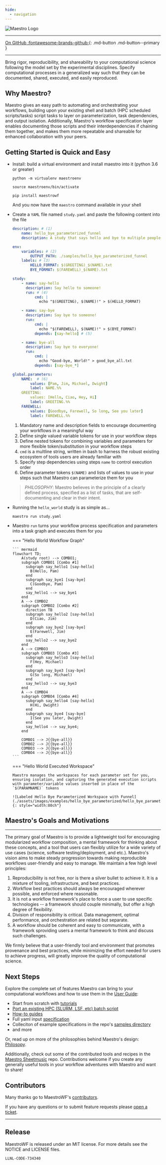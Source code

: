 ```yaml
---
hide:
  - navigation
---
```


![Maestro Logo](./assets/logo_full.png)

----

[On GitHub :fontawesome-brands-github:](https://github.com/LLNL/maestrowf){: .md-button .md-button--primary }

----


Bring rigor, reproducibility, and shareability to your computational science following the model set by the experimental disciplines.  Specify computational processes in a generalized way such that they can be documented, shared, executed, and easily reproduced.

## Why Maestro?

Maestro gives an easy path to automating and orchestrating your workflows, building upon your existing shell and batch (HPC scheduled scripts/tasks) script tasks to layer on parameterization, task dependencies, and output isolation.  Additionally, Maestro's workflow specification layer enables documenting those scripts and their interdependencies if chaining them together, and makes them more repeatable and shareable for enhanced collaboration with your peers.

## Getting Started is Quick and Easy

-   Install: build a virtual environment and install maestro into it (python 3.6 or greater)
    
    ``` console
    python -m virtualenv maestroenv
    
    source maestroenv/bin/activate
    
    pip install maestrowf
    ```
    
    And you now have the `maestro` command available in your shell

-   Create a `YAML` file named `study.yaml` and paste the following content into the file
    <!-- NOTE: add the ! after the annotations in later version of material theme to strip comments -->

    ``` yaml
    description: # (1)
        name: hello_bye_parameterized_funnel
        description: A study that says hello and bye to multiple people, and a final good bye to all.
    
    env:
        variables: # (2)
            OUTPUT_PATH: ./samples/hello_bye_parameterized_funnel
        labels: # (3)
            HELLO_FORMAT: $(GREETING)_$(NAME).txt
            BYE_FORMAT: $(FAREWELL)_$(NAME).txt
    
    study:
        - name: say-hello
          description: Say hello to someone!
          run: # (4)
              cmd: |
                echo "$(GREETING), $(NAME)!" > $(HELLO_FORMAT)
    
        - name: say-bye
          description: Say bye to someone!
          run:
              cmd: |
                echo "$(FAREWELL), $(NAME)!" > $(BYE_FORMAT)
              depends: [say-hello] # (5)
    
        - name: bye-all
          description: Say bye to everyone!
          run:
              cmd: |
                echo "Good-bye, World!" > good_bye_all.txt
              depends: [say-bye_*]
    
    global.parameters:
        NAME:  # (6)
            values: [Pam, Jim, Michael, Dwight]
            label: NAME.%%
        GREETING:
            values: [Hello, Ciao, Hey, Hi]
            label: GREETING.%%
        FAREWELL:
            values: [Goodbye, Farewell, So long, See you later]
            label: FAREWELL.%%
    ```
    
    1. Mandatory name and description fields to encourage documenting your workflows in a meaningful way
    2. Define single valued variable tokens for use in your workflow steps
    3. Define nested tokens for combining variables and parameters for more flexible token/substitution in your workflow steps
    4. `cmd` is a multline string, written in bash to harness the robust existing ecosystem of tools users are already familiar with
    5. Specify step dependencies using steps `name` to control execution order
    6. Define parameter tokens `$(NAME)` and lists of values to use in your steps such that Maestro can parameterize them for you
    
    > *PHILOSOPHY*: Maestro believes in the principle of a clearly defined process, specified as a list of tasks, that are self-documenting and clear in their intent.

-   Running the `hello_world` study is as simple as...

    ``` console
    maestro run study.yaml
    ```

-   Maestro `run` turns your workflow process specification and parameters into a task graph and executes them for you

    === "Hello World Workflow Graph"
        
        ``` mermaid
        flowchart TD;
            A(study root) --> COMBO1;
            subgraph COMBO1 [Combo #1]
              subgraph say_hello1 [say-hello]
                B(Hello, Pam)
              end
              subgraph say_bye1 [say-bye]
                C(Goodbye, Pam)
              end
              say_hello1 --> say_bye1
            end
            A --> COMBO2
            subgraph COMBO2 [Combo #2]
              direction TB
              subgraph say_hello2 [say-hello]
                D(Ciao, Jim)
              end
              subgraph say_bye2 [say-bye]
                E(Farewell, Jim)
              end
              say_hello2 --> say_bye2
            end
            A --> COMBO3
            subgraph COMBO3 [Combo #3]
              subgraph say_hello3 [say-hello]
                F(Hey, Michael)
              end
              subgraph say_bye3 [say-bye]
                G(So long, Michael)
              end
              say_hello3 --> say_bye3
            end
            A --> COMBO4
            subgraph COMBO4 [Combo #4]
              subgraph say_hello4 [say-hello]
                H(Hi, Dwight)
              end
              subgraph say_bye4 [say-bye]
                I(See you later, Dwight)
              end
              say_hello4 --> say_bye4;
            end
            
            COMBO1 --> J{{bye-all}}
            COMBO2 --> J{{bye-all}}
            COMBO3 --> J{{bye-all}}
            COMBO4 --> J{{bye-all}}
        ```

    === "Hello World Executed Workspace"
    
        Maestro manages the workspaces for each parameter set for you, ensuring isolation, and capturing the generated execution scripts with parameter/variable values inserted in place of the `$(PARAMNAME)` tokens
                
        ![Labeled Hello Bye Parameterized Workspace with Funnel](./assets/images/examples/hello_bye_parameterized/hello_bye_parameterized_labeled_funnel_workspace.svg){: style="width:80ch"}


## Maestro's Goals and Motivations
----

The primary goal of Maestro is to provide a lightweight tool for encouraging modularized workflow composition, a mental framework for thinking about these concepts, and a tool that users can flexibly utilize for a wide variety of use cases (science, software testing/deployment, and etc.). Maestro's vision aims to make steady progression towards making reproducible workflows user-friendly and easy to manage. We maintain a few high level principles:

1. Reproducibility is not free, nor is there a silver bullet to achieve it. It is a mixture of tooling, infrastructure, and best practices.
2. Workflow best practices should always be encouraged wherever possible, and enforced where reasonable.
3. It is not a workflow framework's place to force a user to use specific technologies -- a framework should couple minimally, but offer a high degree of flexibility.
4. Division of responsibility is critical. Data management, optimal performance, and orchestration are related but separate.
5. A workflow should be coherent and easy to communicate, with a framework sproviding users a mental framework to think and discuss such challenges.

We firmly believe that a user-friendly tool and environment that promotes provenance and best practices, while minimizing the effort needed for users to achieve progress, will greatly improve the quality of computational science.


## Next Steps

Explore the complete set of features Maestro can bring to your computational workflows and how to use them in the [User Guide](Maestro/index.md):

- Start from scratch with [tutorials](Maestro/tutorials.md)
- [Port an existing HPC (SLURM, LSF, etc) batch script](Maestro/tutorials.md#porting-hpc-batch-scripts-to-maestro)
- [How-to guides](Maestro/how_to_guides/index.md)
- Full yaml input [specification](Maestro/specification.md)
- Colleciton of example specifications in the repo's [samples directory](https://github.com/LLNL/maestrowf/tree/develop/samples)
- and more

Or, read up on more of the philosophies behind Maestro's design: [Philosopy](Philosophy/index.md).

Additionally, check out some of the contributed tools and recipes in the [Maestro Sheetmusic](https://github.com/LLNL/maestro_sheetmusic) repo.  Contributions welcome if you create any generally useful tools in your workflow adventures with Maestro and want to share!

## Contributors

Many thanks go to MaestroWF's [contributors](https://github.com/LLNL/maestrowf/graphs/contributors).

If you have any questions or to submit feature requests please [open a ticket](https://github.com/llnl/maestrowf/issues).

----------------

## Release
MaestroWF is released under an MIT license.  For more details see the
NOTICE and LICENSE files.

``LLNL-CODE-734340``
